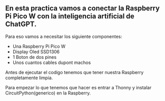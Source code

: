 ## En esta practica vamos a conectar la Raspberry Pi Pico W con la inteligencia artificial de ChatGPT.

Para eso vamos a necesitar los siguiente componentes:

- Una Raspberry Pi Pico W
- Display Oled SSD1306
- 1 Boton de dos pines
- Unos cuantos cables dupont machos

Antes de ejecutar el codigo tenemos que tener nuestra Raspberry completamente limpia.

Para empezar lo que tenemos que hacer es entrar a Thonny y instalar CircuitPython(generico) en la Raspberry.
